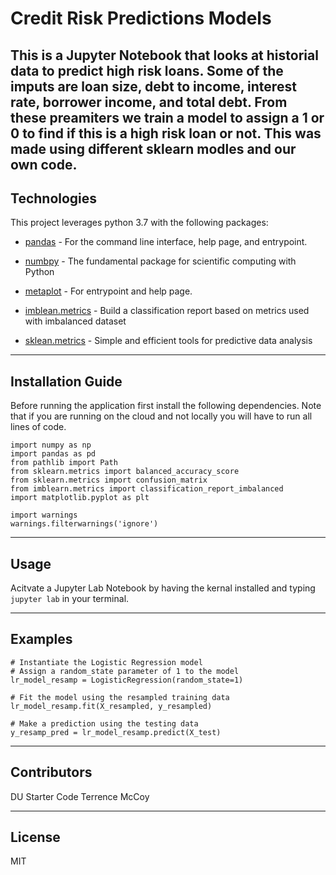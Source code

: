 # Credit Risk Predictions Models 
This is a Jupyter Notebook that looks at historial data to predict high risk loans. Some of the imputs are loan size, debt to income, interest rate, borrower income, and total debt. From these preamiters we train a model to assign a 1 or 0 to find if this is a high risk loan or not. This was made using different sklearn modles and our own code.
---

## Technologies

This project leverages python 3.7 with the following packages:

* [pandas](https://github.com/pandas-dev/pandas) - For the command line interface, help page, and entrypoint.

* [numbpy](https://github.com/numpy/numpy) - The fundamental package for scientific computing with Python

* [metaplot](https://github.com/matplotlib/matplotlib) - For entrypoint and help page.

* [imblean.metrics](http://glemaitre.github.io/imbalanced-learn/generated/imblearn.metrics.classification_report_imbalanced.html) - Build a classification report based on metrics used with imbalanced dataset

* [sklean.metrics](https://github.com/scikit-learn/scikit-learn) - Simple and efficient tools for predictive data analysis

---

## Installation Guide

Before running the application first install the following dependencies. Note that if you are running on the cloud and not locally you will have to run all lines of code.

```
import numpy as np
import pandas as pd
from pathlib import Path
from sklearn.metrics import balanced_accuracy_score
from sklearn.metrics import confusion_matrix
from imblearn.metrics import classification_report_imbalanced
import matplotlib.pyplot as plt

import warnings
warnings.filterwarnings('ignore')
```


---

## Usage

Acitvate a Jupyter Lab Notebook by having the kernal installed and typing `jupyter lab` in your terminal. 

---

## Examples
```
# Instantiate the Logistic Regression model
# Assign a random_state parameter of 1 to the model
lr_model_resamp = LogisticRegression(random_state=1)

# Fit the model using the resampled training data
lr_model_resamp.fit(X_resampled, y_resampled)

# Make a prediction using the testing data
y_resamp_pred = lr_model_resamp.predict(X_test)
```

---

## Contributors

DU Starter Code
Terrence McCoy


---

## License

MIT
